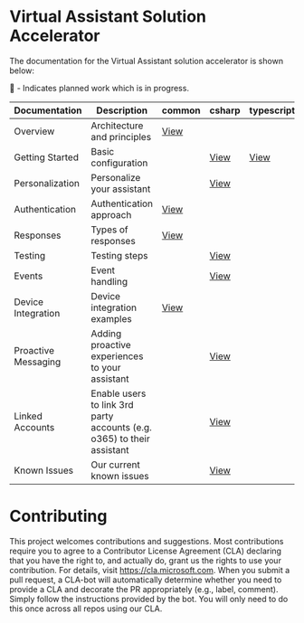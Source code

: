 # Virtual Assistant Solution Accelerator

The documentation for the Virtual Assistant solution accelerator is shown below:

:runner: - Indicates planned work which is in progress.

| Documentation       | Description                              | common                                | csharp                                 | typescript                            |
|---------------------|---------------------------------------   |---------------------------------------|----------------------------------------|---------------------------------------|
| Overview            | Architecture and principles               | [View](./common/overview.md)          |                                        |                                       |
| Getting Started     | Basic configuration                      |                                       | [View](./csharp/gettingstarted.md)     | [View](./typescript/gettingstarted.md)|
| Personalization     | Personalize your assistant           |                                       | [View](./csharp/personalization.md)    |                                       |
| Authentication      | Authentication approach                  | [View](./common/authentication.md)    |                                        |                                       |
| Responses           | Types of responses                       | [View](./common/responses.md)         |                                        |                                       |
| Testing             | Testing steps                         |                                       | [View](./csharp/testing.md)            |                                       |
| Events              | Event handling                        |                                       | [View](./csharp/events.md)             |                                       | 
| Device Integration  | Device integration examples | [View](./common/deviceintegration.md) |                                        |                                       |           
| Proactive Messaging | Adding proactive experiences to your assistant                     |                                       | [View](./csharp/proactivemessaging.md) |                                       |
| Linked Accounts     | Enable users to link 3rd party accounts (e.g. o365) to their assistant               |                                       | [View](./csharp/linkedaccounts.md)     |                                       |
| Known Issues        | Our current known issues                         |                                       | [View](./csharp/knownissues.md)        |                                       |

# Contributing
This project welcomes contributions and suggestions.  Most contributions require you to agree to a
Contributor License Agreement (CLA) declaring that you have the right to, and actually do, grant us
the rights to use your contribution. For details, visit https://cla.microsoft.com.
When you submit a pull request, a CLA-bot will automatically determine whether you need to provide
a CLA and decorate the PR appropriately (e.g., label, comment). Simply follow the instructions
provided by the bot. You will only need to do this once across all repos using our CLA.
